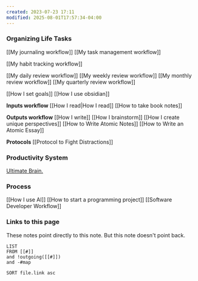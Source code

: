 ```yaml
---
created: 2023-07-23 17:11
modified: 2025-08-01T17:57:34-04:00
---
```

### Organizing Life Tasks

[[My journaling workflow]]
[[My task management workflow]]



[[My habit tracking workflow]]



[[My daily review workflow]]
[[My weekly review workflow]]
[[My monthly review workflow]]
[[My quarterly review workflow]]

[[How I set goals]]
[[How I use obsidian]]

**Inputs workflow**
[[How I read|How I read]]
[[How to take book notes]]

**Outputs workflow**
[[How I write]]
[[How I brainstorm]]
[[How I create unique perspectives]]
[[How to Write Atomic Notes]]
[[How to Write an Atomic Essay]]

**Protocols**
[[Protocol to Fight Distractions]]
### Productivity System
[Ultimate Brain.](https://thomasfrank.notion.site/Ultimate-Brain-Creator-s-Companion-Hub-536903bad2f44dfab9eb87f2bf459d5a)

### Process
[[How I use AI]]
[[How to start a programming project]]
[[Software Developer Workflow]]
### Links to this page
These notes point directly to this note. But this note doesn't point back.
```dataview
LIST
FROM [[#]]
and !outgoing([[#]])
and -#map

SORT file.link asc
```
